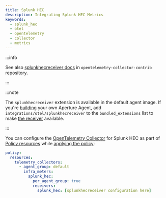 ```yaml
---
title: Splunk HEC
description: Integrating Splunk HEC Metrics
keywords:
  - splunk_hec
  - otel
  - opentelemetry
  - collector
  - metrics
---
```


:::info

See also [splunkhecreceiver docs][receiver] in `opentelemetry-collector-contrib`
repository.

:::

:::note

The `splunkhecreceiver` extension is available in the default agent image. If
you're [building][build] your own Aperture Agent, add
`integrations/otel/splunkhecreceiver` to the `bundled_extensions` list to make
[the receiver][receiver] available.

:::

You can configure the [OpenTelemetry Collector][opentelemetry-collector] for
Splunk HEC as part of [Policy resources][policy-resources] while [applying the
policy][applying-policy]:

```yaml
policy:
  resources:
    telemetry_collectors:
      - agent_group: default
        infra_meters:
          splunk_hec:
            per_agent_group: true
            receivers:
              splunk_hec: [splunkhecreceiver configuration here]
```

[build]: /reference/aperturectl/build/agent/agent.md
[receiver]:
  https://github.com/open-telemetry/opentelemetry-collector-contrib/tree/main/receiver/splunkhecreceiver
[opentelemetry-collector]: /reference/policies/spec.md#telemetry-collector
[applying-policy]: /use-cases/use-cases.md
[policy-resources]: /reference/policies/spec.md#resources
